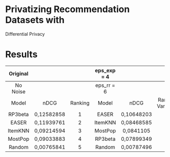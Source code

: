 # Privatizing Recommendation Datasets with
Differential Privacy

# Results

| Original |            |         | eps_exp = 4 |            |                   |            |            |                   |            |            |                   |
|:--------:|:----------:|:-------:|:-----------:|:----------:|:-----------------:|:----------:|:----------:|:-----------------:|:----------:|:----------:|:-----------------:|
| No Noise |            |         |  eps_rr = 6 |            |                   | eps_rr = 4 |            |                   | eps_rr = 6 |            |                   |
| Model    | nDCG       | Ranking | Model       | nDCG       | Ranking Variation | Model      | nDCG       | Ranking Variation | Model      | nDCG       | Ranking Variation |
| RP3beta  | 0,12582858 | 1       | EASER       | 0,10648203 | 1                 | EASER      | 0,0494139  | 1                 | MostPop    | 0,08268632 | 3                 |
| EASER    | 0,11939761 | 2       | ItemKNN     | 0,08468585 | 1                 | MostPop    | 0,04778822 | 2                 | EASER      | 0,08102164 | 0                 |
| ItemKNN  | 0,09214594 | 3       | MostPop     | 0,0841105  | 1                 | RP3beta    | 0,04751652 | -2                | RP3beta    | 0,07931767 | -2                |
| MostPop  | 0,09033883 | 4       | RP3beta     | 0,07899349 | -3                | ItemKNN    | 0,02413369 | -1                | ItemKNN    | 0,07507059 | -1                |
| Random   | 0,00765841 | 5       | Random      | 0,00787496 | 0                 | Random     | 0,01199508 | 0                 | Random     | 0,07150299 | 0                 |
